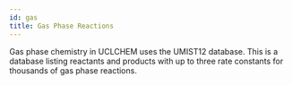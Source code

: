 ```yaml
---
id: gas
title: Gas Phase Reactions
---
```


Gas phase chemistry in UCLCHEM uses the UMIST12 database. This is a database listing reactants and products with up to three rate constants for thousands of gas phase reactions. 